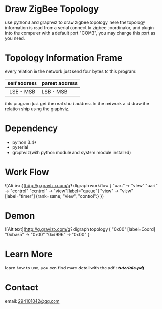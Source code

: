 Draw ZigBee Topology
====================

use python3 and graphviz to draw zigbee topology, here the topology information is read from a serial connect to zigbee coordinator, and plugin into the computer with a default port "COM3", you may change this port as you need.

Topology Information Frame
==========================

every relation in the network just send four bytes to this program:

| self address | parent address |
|:------------:|:---------------|
| LSB  -  MSB  |  LSB  -   MSB  |

this program just get the real short address in the network and draw the relation ship using the graphviz.

Dependency
==========

* python 3.4+
* pyserial
* graphviz(with python module and system module installed)


Work Flow
=========
![Alt text](http://g.gravizo.com/g?
digraph workflow {
	"uart" -> "view"
	"uart" -> "control"
	"control" -> "view"[label="queue"]
	"view" -> "view"[label="timer"]
	{rank=same; "view", "control":}
}) 

Demon
=====
![Alt text](http://g.gravizo.com/g?
digraph topology {
	"0x00" [label=Coord]
		"0xbae5" -> "0x00"
		"0xd996" -> "0x00"
}) 

Learn More
==========
learn how to use, you can find more detail with the pdf : ***tutorials.pdf***

Contact
=======

email: 294101042@qq.com

